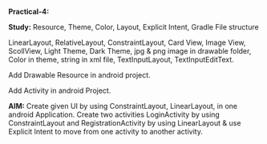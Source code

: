 **Practical-4:**


**Study:** Resource, Theme, Color, Layout, Explicit Intent, Gradle File structure

LinearLayout, RelativeLayout,  ConstraintLayout, Card View, Image View, ScollView, Light Theme, Dark Theme, jpg & png image in drawable folder, Color in theme, string in xml file, TextInputLayout, TextInputEditText.

Add Drawable Resource in android project.

Add Activity in android Project.

**AIM:** Create given UI by using ConstraintLayout, LinearLayout, in one android Application. Create two activities LoginActivity by using ConstraintLayout and RegistrationActivity by using LinearLayout & use Explicit Intent to move from one activity to another activity.
